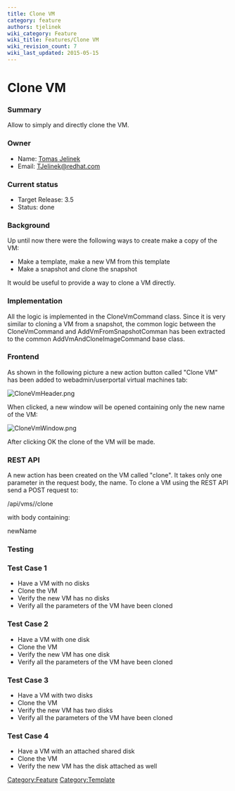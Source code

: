 ```yaml
---
title: Clone VM
category: feature
authors: tjelinek
wiki_category: Feature
wiki_title: Features/Clone VM
wiki_revision_count: 7
wiki_last_updated: 2015-05-15
---
```


# Clone VM

### Summary

Allow to simply and directly clone the VM.

### Owner

*   Name: [Tomas Jelinek](User:TJelinek)
*   Email: <TJelinek@redhat.com>

### Current status

*   Target Release: 3.5
*   Status: done

### Background

Up until now there were the following ways to create make a copy of the VM:

*   Make a template, make a new VM from this template
*   Make a snapshot and clone the snapshot

It would be useful to provide a way to clone a VM directly.

### Implementation

All the logic is implemented in the CloneVmCommand class. Since it is very similar to cloning a VM from a snapshot, the common logic between the CloneVmCommand and AddVmFromSnapshotComman has been extracted to the common AddVmAndCloneImageCommand base class.

### Frontend

As shown in the following picture a new action button called "Clone VM" has been added to webadmin/userportal virtual machines tab:

![](CloneVmHeader.png "CloneVmHeader.png")

When clicked, a new window will be opened containing only the new name of the VM:

![](CloneVmWindow.png‎ "CloneVmWindow.png‎")

After clicking OK the clone of the VM will be made.

### REST API

A new action has been created on the VM called "clone". It takes only one parameter in the request body, the name. To clone a VM using the REST API send a POST request to:

<engineUrl>/api/vms/<vm id>/clone

with body containing:

<action> <vm> <name>newName</name> </vm> </action>

### Testing

### Test Case 1

*   Have a VM with no disks
*   Clone the VM
*   Verify the new VM has no disks
*   Verify all the parameters of the VM have been cloned

### Test Case 2

*   Have a VM with one disk
*   Clone the VM
*   Verify the new VM has one disk
*   Verify all the parameters of the VM have been cloned

### Test Case 3

*   Have a VM with two disks
*   Clone the VM
*   Verify the new VM has two disks
*   Verify all the parameters of the VM have been cloned

### Test Case 4

*   Have a VM with an attached shared disk
*   Clone the VM
*   Verify the new VM has the disk attached as well

<Category:Feature> <Category:Template>
